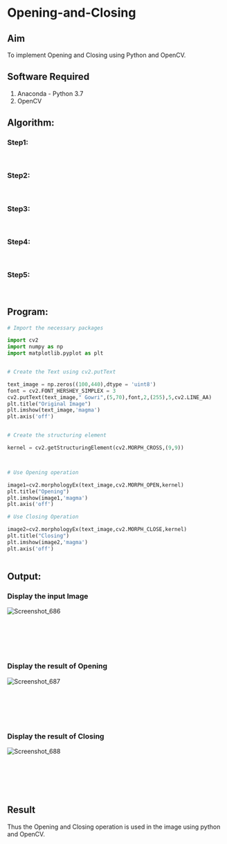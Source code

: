 # Opening-and-Closing

## Aim
To implement Opening and Closing using Python and OpenCV.

## Software Required
1. Anaconda - Python 3.7
2. OpenCV
## Algorithm:
### Step1:
<br>


### Step2:
<br>

### Step3:
<br>

### Step4:
<br>

### Step5:
<br>

 
## Program:

``` Python
# Import the necessary packages

import cv2
import numpy as np
import matplotlib.pyplot as plt


# Create the Text using cv2.putText

text_image = np.zeros((100,440),dtype = 'uint8')
font = cv2.FONT_HERSHEY_SIMPLEX = 3
cv2.putText(text_image," Gowri",(5,70),font,2,(255),5,cv2.LINE_AA)
plt.title("Original Image")
plt.imshow(text_image,'magma')
plt.axis('off')


# Create the structuring element

kernel = cv2.getStructuringElement(cv2.MORPH_CROSS,(9,9))



# Use Opening operation

image1=cv2.morphologyEx(text_image,cv2.MORPH_OPEN,kernel)
plt.title("Opening")
plt.imshow(image1,'magma')
plt.axis('off')

# Use Closing Operation

image2=cv2.morphologyEx(text_image,cv2.MORPH_CLOSE,kernel)
plt.title("Closing")
plt.imshow(image2,'magma')
plt.axis('off')



```
## Output:

### Display the input Image
![Screenshot_686](https://user-images.githubusercontent.com/75235455/170063650-3f388ad7-a570-4cf7-a9bb-8fe60db31ddd.png)
<br>
<br>
<br>
<br>
<br>
<br>

### Display the result of Opening
![Screenshot_687](https://user-images.githubusercontent.com/75235455/170063705-79e2ec19-d7bb-453a-b5ed-7cd7e144fd93.png)
<br>
<br>
<br>
<br>
<br>
<br>

### Display the result of Closing
![Screenshot_688](https://user-images.githubusercontent.com/75235455/170063757-a2480ef0-9a38-4a44-910e-e952acfbce55.png)
<br>
<br>
<br>
<br>
<br>
<br>

## Result
Thus the Opening and Closing operation is used in the image using python and OpenCV.
